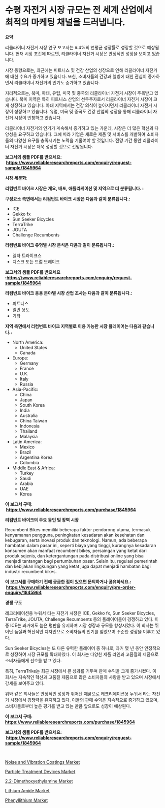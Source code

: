 <p><h1>수평 자전거 시장 규모는 전 세계 산업에서 최적의 마케팅 채널을 드러냅니다.</h1></p><p><strong>요약</strong></p>
<p><p>리클라이너 자전거 시장 연구 보고서는 6.4%의 연평균 성장률로 성장할 것으로 예상됩니다. 현재 시장 조건에 따르면, 리클라이너 자전거 시장은 안정적인 성장을 보이고 있습니다.</p><p>시장 동향으로는, 최근에는 피트니스 및 건강 산업의 성장으로 인해 리클라이너 자전거에 대한 수요가 증가하고 있습니다. 또한, 소비자들의 건강과 웰빙에 대한 관심이 증가하면서 리클라이너 자전거의 인기도 증가하고 있습니다.</p><p>지리적으로는, 북미, 아태, 유럽, 미국 및 중국의 리클라이너 자전거 시장이 주목받고 있습니다. 북미 지역은 특히 피트니스 산업의 선두주자로서 리클라이너 자전거 시장이 크게 성장하고 있습니다. 아태 지역에서는 건강 의식이 높아지면서 리클라이너 자전거 시장이 성장하고 있습니다. 유럽, 미국 및 중국도 건강 산업의 성장을 통해 리클라이너 자전거 시장이 번창하고 있습니다.</p><p>리클라이너 자전거의 인기가 계속해서 증가하고 있는 가운데, 시장은 더 많은 혁신과 다양성을 요구하고 있습니다. 그에 따라 기업은 새로운 제품 및 서비스를 개발하여 소비자들의 다양한 요구를 충족시키는 노력을 기울여야 할 것입니다. 전망 기간 동안 리클라이너 자전거 시장은 더욱 성장할 것으로 전망됩니다.</p></p>
<p><strong>보고서의 샘플 PDF를 받으세요: &nbsp;<a href="https://www.reliableresearchreports.com/enquiry/request-sample/1845964">https://www.reliableresearchreports.com/enquiry/request-sample/1845964</a></strong></p>
<p><strong>시장 세분화:</strong></p>
<p><strong> 리컴번트 바이크 시장은 개요, 배포, 애플리케이션 및 지역으로 더 분류됩니다. :</strong></p>
<p><strong>구성요소 측면에서는 리컴번트 바이크 시장은 다음과 같이 분류됩니다.:</strong></p>
<p><ul><li>ICE</li><li>Gekko fx</li><li>Sun Seeker Bicycles</li><li>TerraTrike</li><li>JOUTA</li><li>Challenge Recumbents</li></ul></p>
<p><strong> 리컴번트 바이크 유형별 시장 분석은 다음과 같이 분류됩니다.:</strong></p>
<p><ul><li>델타 트라이크스</li><li>디스크 또는 드럼 브레이크</li></ul></p>
<p><strong>보고서의 샘플 PDF를 받으세요 :<a href="https://www.reliableresearchreports.com/enquiry/request-sample/1845964">https://www.reliableresearchreports.com/enquiry/request-sample/1845964</a></strong></p>
<p><strong> 리컴번트 바이크 응용 분야별 시장 산업 조사는 다음과 같이 분류됩니다.:</strong></p>
<p><ul><li>피트니스</li><li>일반 용도</li><li>기타</li></ul></p>
<p><strong>지역 측면에서 리컴번트 바이크 지역별로 이용 가능한 시장 플레이어는 다음과 같습니다.:</strong></p>
<p><ul>
    <li>
        North America:
        <ul>
            <li>United States</li>
            <li>Canada</li>
        </ul>
    </li>
    <li>
        Europe:
        <ul>
            <li>Germany</li>
            <li>France</li>
            <li>U.K.</li>
            <li>Italy</li>
            <li>Russia</li>
        </ul>
    </li>
    <li>
        Asia-Pacific:
        <ul>
            <li>China</li>
            <li>Japan</li>
            <li>South Korea</li>
            <li>India</li>
            <li>Australia</li>
            <li>China Taiwan</li>
            <li>Indonesia</li>
            <li>Thailand</li>
            <li>Malaysia</li>
        </ul>
    </li>
    <li>
        Latin America:
        <ul>
            <li>Mexico</li>
            <li>Brazil</li>
            <li>Argentina Korea</li>
            <li>Colombia</li>
        </ul>
    </li>
    <li>
        Middle East & Africa:
        <ul>
            <li>Turkey</li>
            <li>Saudi</li>
            <li>Arabia</li>
            <li>UAE</li>
            <li>Korea</li>
        </ul>
    </li>
    </ul></p>
<p><strong>이 보고서 구매: &nbsp;<a href="https://www.reliableresearchreports.com/purchase/1845964">https://www.reliableresearchreports.com/purchase/1845964</a></strong></p>
<p><strong>리컴번트 바이크의 주요 동인 및 장벽 시장</strong></p>
<p><p>Recumbent Bikes memiliki beberapa faktor pendorong utama, termasuk kenyamanan pengguna, peningkatan kesadaran akan kesehatan dan kebugaran, serta inovasi produk dan teknologi. Namun, ada beberapa hambatan dalam pasar ini, seperti biaya yang tinggi, kurangnya kesadaran konsumen akan manfaat recumbent bikes, persaingan yang ketat dari produk sejenis, dan ketergantungan pada distribusi online yang bisa menjadi tantangan bagi pertumbuhan pasar. Selain itu, regulasi pemerintah dan kebijakan lingkungan yang ketat juga dapat menjadi hambatan bagi industri recumbent bikes.</p></p>
<p><strong>이 보고서를 구매하기 전에 궁금한 점이 있으면 문의하거나 공유하세요.: &nbsp;<a href="https://www.reliableresearchreports.com/enquiry/pre-order-enquiry/1845964">https://www.reliableresearchreports.com/enquiry/pre-order-enquiry/1845964</a></strong></p>
<p><strong>경쟁 구도</strong></p>
<p><p>레크리에이션용 누워서 타는 자전거 시장은 ICE, Gekko fx, Sun Seeker Bicycles, TerraTrike, JOUTA, Challenge Recumbents 등의 플레이어들이 경쟁하고 있다. 이 중 ICE는 과거에도 높은 평판을 유지하며 시장 성장과 규모를 향상시켰다. 이 회사는 뛰어난 품질과 혁신적인 디자인으로 소비자들의 인기를 얻었으며 꾸준한 성장을 이루고 있다.</p><p>Sun Seeker Bicycles는 또 다른 유력한 플레이어 중 하나로, 과거 몇 년 동안 안정적으로 성장하여 시장 규모를 확대하였다. 이 회사는 다양한 제품 라인과 고품질의 제품으로 소비자들에게 선호를 받고 있다.</p><p>특히, TerraTrike는 최근 시장에서 큰 성과를 거두며 판매 수익을 크게 증가시켰다. 이 회사는 지속적인 혁신과 고품질 제품으로 많은 소비자들의 사랑을 받고 있으며 시장에서 강세를 보여주고 있다.</p><p>위와 같은 회사들은 안정적인 성장과 뛰어난 제품으로 레크리에이션용 누워서 타는 자전거 시장에서 경쟁력을 유지하고 있다. 이들의 판매 수익은 지속적으로 증가하고 있으며, 소비자들로부터 높은 평가를 받고 있는 만큼 앞으로도 성장이 예상된다.</p></p>
<p><strong>이 보고서 구매: &nbsp; <a href="https://www.reliableresearchreports.com/purchase/1845964">https://www.reliableresearchreports.com/purchase/1845964</a></strong></p>
<p><strong>보고서의 샘플 PDF를 받으세요: &nbsp;<a href="https://www.reliableresearchreports.com/enquiry/request-sample/1845964">https://www.reliableresearchreports.com/enquiry/request-sample/1845964</a></strong><strong></strong></p>
<p>&nbsp;</p>
<p><p><a href="https://github.com/nancykennedykellievqfqt2/Market-Research-Report-List-1/blob/main/noise-and-vibration-coatings-market.md">Noise and Vibration Coatings Market</a></p><p><a href="https://view.publitas.com/reportprime-1/particle-treatment-devices-market-research-report-the-key-to-successful-business-strategy-forecasted-for-period-from-2023-2030/">Particle Treatment Devices Market</a></p><p><a href="https://three-jumbo-f6d.notion.site/Global-2-2-Dimethoxyethylamine-Market-Size-and-Market-Trends-Insights-and-Projections-from-2024-to--0eeee73956654e46a75cef6a44d54244">2,2-Dimethoxyethylamine Market</a></p><p><a href="https://issuu.com/reportprime-2/docs/lithium-amide-market-size-2030.pptx">Lithium Amide Market</a></p><p><a href="https://issuu.com/reportprime-2/docs/phenyllithium-market-size-2030.pptx">Phenyllithium Market</a></p></p>
